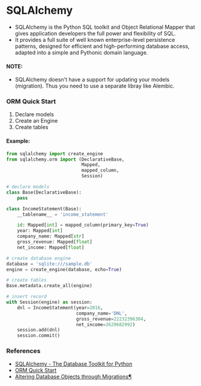 # SQLAlchemy
- SQLAlchemy is the Python SQL toolkit and Object Relational Mapper that gives application developers the full power and flexibility of SQL.
- It provides a full suite of well known enterprise-level persistence patterns, designed for efficient and high-performing database access, adapted into a simple and Pythonic domain language.

#### NOTE:
- SQLAlchemy doesn't have a support for updating your models (migration). Thus you need to use a separate libray like Alembic.

### ORM Quick Start
1. Declare models
2. Create an Engine
3. Create tables

#### Example:
```python
from sqlalchemy import create_engine
from sqlalchemy.orm import (DeclarativeBase,
                            Mapped,
                            mapped_column,
                            Session)

# declare models
class Base(DeclarativeBase):
    pass

class IncomeStatement(Base):
    __tablename__ = 'income_statement'

    id: Mapped[int] = mapped_column(primary_key=True)
    year: Mapped[int]
    company_name: Mapped[str]
    gross_revenue: Mapped[float]
    net_income: Mapped[float]

# create database engine
database = 'sqlite:///sample.db'
engine = create_engine(database, echo=True)

# create tables
Base.metadata.create_all(engine)

# insert record
with Session(engine) as session:
    dnl = IncomeStatement(year=2016,
                          company_name='DNL',
                          gross_revenue=22232396304,
                          net_income=2629682992)
    session.add(dnl)
    session.commit()
```  

### References
- [SQLAlchemy - The Database Toolkit for Python](https://www.sqlalchemy.org/)
- [ORM Quick Start](https://docs.sqlalchemy.org/en/20/orm/quickstart.html)
- [Altering Database Objects through Migrations¶](https://docs.sqlalchemy.org/en/20/core/metadata.html#altering-database-objects-through-migrations)